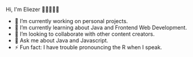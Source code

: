 Hi, I'm Eliezer 👋🏽👨🏽‍💻

- 🔭 I’m currently working on personal projects.
- 🌱 I’m currently learning about Java and Frontend Web Development.
- 👯 I’m looking to collaborate with other content creators.
- 💬 Ask me about Java and Javascript.
- ⚡ Fun fact: I have trouble pronouncing the R when I speak.

